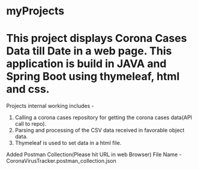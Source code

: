 # myProjects
# This project displays Corona Cases Data till Date in a web page. This application is build in JAVA and Spring Boot using thymeleaf, html and css.
Projects internal working includes -
1. Calling a corona cases repository for getting the corona cases data(API call to repo).
2. Parsing and processing of the CSV data received in favorable object data.
3. Thymeleaf is used to set data in a html file.

Added Postman Collection(Please hit URL in web Browser)
File Name - CoronaVirusTracker.postman_collection.json
